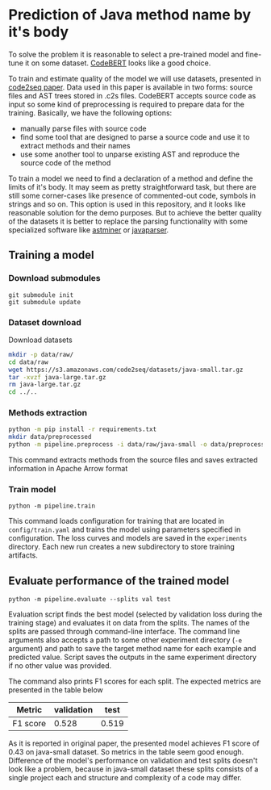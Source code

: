 # Prediction of Java method name by it's body

To solve the problem it is reasonable to select a pre-trained model and fine-tune it on some dataset.
[CodeBERT](https://huggingface.co/microsoft/codebert-base) looks like a good choice. 

To train and estimate quality of the model we will use datasets, presented in 
[code2seq paper](https://arxiv.org/abs/1808.01400). 
Data used in this paper is available in two forms: source files and AST trees stored in .c2s files. CodeBERT accepts
source code as input so some kind of preprocessing is required to prepare data for the training.
Basically, we have the following options:
- manually parse files with source code 
- find some tool that are designed to parse a source code and use it to extract methods and their names
- use some another tool to unparse existing AST and reproduce the source code of the method

To train a model we need to find a declaration of a method and define the limits of it's body.
It may seem as pretty straightforward task, but there are still some corner-cases like presence of commented-out code, 
symbols in strings and so on. This option is used in this repository, and it looks like
reasonable solution for the demo purposes. But to achieve the better quality of the datasets it is better to replace 
the parsing functionality with some specialized software like [astminer](https://github.com/JetBrains-Research/astminer)
or [javaparser](https://github.com/javaparser/javaparser).

## Training a model

### Download submodules
```
git submodule init
git submodule update
```

### Dataset download

Download datasets
```bash
mkdir -p data/raw/
cd data/raw
wget https://s3.amazonaws.com/code2seq/datasets/java-small.tar.gz
tar -xvzf java-large.tar.gz
rm java-large.tar.gz
cd ../..
```


### Methods extraction

```bash
python -m pip install -r requirements.txt
mkdir data/preprocessed
python -m pipeline.preprocess -i data/raw/java-small -o data/preprocessed/java-small --splits test validation training
```
This command extracts methods from the source files and saves extracted information in Apache Arrow format

### Train model

```
python -m pipeline.train
```

This command loads configuration for training that are located in `config/train.yaml` and trains the model using
parameters specified in configuration. The loss curves and models are saved in the `experiments` directory. Each
new run creates a new subdirectory to store training artifacts. 

## Evaluate performance of the trained model
```
python -m pipeline.evaluate --splits val test
```
Evaluation script finds the best model (selected by validation loss during the training stage) and evaluates it on 
data from the splits. The names of the splits are passed through command-line interface. The command line arguments
also accepts a path to some other experiment directory (`-e` argument) and path to save the target method name for
each example and predicted value. Script saves the outputs in the same experiment directory if no other value was provided.


The command also prints F1 scores for each split. The expected metrics are presented in the table below

| Metric | validation | test |
| --- | --- | -- |
| F1 score | 0.528 | 0.519 |

As it is reported in original paper, the presented model achieves F1 score of 0.43 on java-small dataset. So 
metrics in the table seem good enough.  Difference of the model's performance on validation and test
splits doesn't look like a problem, because in java-small dataset these splits consists of a single project each and
structure and complexity of a code may differ.







